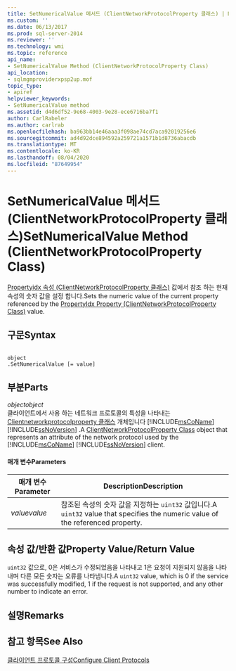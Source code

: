 ```yaml
---
title: SetNumericalValue 메서드 (ClientNetworkProtocolProperty 클래스) | Microsoft Docs
ms.custom: ''
ms.date: 06/13/2017
ms.prod: sql-server-2014
ms.reviewer: ''
ms.technology: wmi
ms.topic: reference
api_name:
- SetNumericalValue Method (ClientNetworkProtocolProperty Class)
api_location:
- sqlmgmproviderxpsp2up.mof
topic_type:
- apiref
helpviewer_keywords:
- SetNumericalValue method
ms.assetid: d4d6df52-9e68-4003-9e28-ece6716ba7f1
author: CarlRabeler
ms.author: carlrab
ms.openlocfilehash: ba963bb14e46aaa3f098ae74cd7aca92019256e6
ms.sourcegitcommit: ad4d92dce894592a259721a1571b1d8736abacdb
ms.translationtype: MT
ms.contentlocale: ko-KR
ms.lasthandoff: 08/04/2020
ms.locfileid: "87649954"
---
```

# <a name="setnumericalvalue-method-clientnetworkprotocolproperty-class"></a><span data-ttu-id="76273-102">SetNumericalValue 메서드(ClientNetworkProtocolProperty 클래스)</span><span class="sxs-lookup"><span data-stu-id="76273-102">SetNumericalValue Method (ClientNetworkProtocolProperty Class)</span></span>
  <span data-ttu-id="76273-103">[Propertyidx 속성 (ClientNetworkProtocolProperty 클래스)](clientnetworkprotocolproperty-class.md) 값에서 참조 하는 현재 속성의 숫자 값을 설정 합니다.</span><span class="sxs-lookup"><span data-stu-id="76273-103">Sets the numeric value of the current property referenced by the [PropertyIdx Property (ClientNetworkProtocolProperty Class)](clientnetworkprotocolproperty-class.md) value.</span></span>  
  
## <a name="syntax"></a><span data-ttu-id="76273-104">구문</span><span class="sxs-lookup"><span data-stu-id="76273-104">Syntax</span></span>  
  
```  
  
object  
.SetNumericalValue [= value]  
```  
  
## <a name="parts"></a><span data-ttu-id="76273-105">부분</span><span class="sxs-lookup"><span data-stu-id="76273-105">Parts</span></span>  
 <span data-ttu-id="76273-106">*object*</span><span class="sxs-lookup"><span data-stu-id="76273-106">*object*</span></span>  
 <span data-ttu-id="76273-107">클라이언트에서 사용 하는 네트워크 프로토콜의 특성을 나타내는 [Clientnetworkprotocolproperty 클래스](clientnetworkprotocolproperty-class.md) 개체입니다 [!INCLUDE[msCoName](../../../includes/msconame-md.md)] [!INCLUDE[ssNoVersion](../../../includes/ssnoversion-md.md)] .</span><span class="sxs-lookup"><span data-stu-id="76273-107">A [ClientNetworkProtocolProperty Class](clientnetworkprotocolproperty-class.md) object that represents an attribute of the network protocol used by the [!INCLUDE[msCoName](../../../includes/msconame-md.md)] [!INCLUDE[ssNoVersion](../../../includes/ssnoversion-md.md)] client.</span></span>  
  
#### <a name="parameters"></a><span data-ttu-id="76273-108">매개 변수</span><span class="sxs-lookup"><span data-stu-id="76273-108">Parameters</span></span>  
  
|<span data-ttu-id="76273-109">매개 변수</span><span class="sxs-lookup"><span data-stu-id="76273-109">Parameter</span></span>|<span data-ttu-id="76273-110">Description</span><span class="sxs-lookup"><span data-stu-id="76273-110">Description</span></span>|  
|---------------|-----------------|  
|<span data-ttu-id="76273-111">*value*</span><span class="sxs-lookup"><span data-stu-id="76273-111">*value*</span></span>|<span data-ttu-id="76273-112">참조된 속성의 숫자 값을 지정하는 `uint32` 값입니다.</span><span class="sxs-lookup"><span data-stu-id="76273-112">A `uint32` value that specifies the numeric value of the referenced property.</span></span>|  
  
## <a name="property-valuereturn-value"></a><span data-ttu-id="76273-113">속성 값/반환 값</span><span class="sxs-lookup"><span data-stu-id="76273-113">Property Value/Return Value</span></span>  
 <span data-ttu-id="76273-114">`uint32` 값으로, 0은 서비스가 수정되었음을 나타내고 1은 요청이 지원되지 않음을 나타내며 다른 모든 숫자는 오류를 나타냅니다.</span><span class="sxs-lookup"><span data-stu-id="76273-114">A `uint32` value, which is 0 if the service was successfully modified, 1 if the request is not supported, and any other number to indicate an error.</span></span>  
  
## <a name="remarks"></a><span data-ttu-id="76273-115">설명</span><span class="sxs-lookup"><span data-stu-id="76273-115">Remarks</span></span>  
  
## <a name="see-also"></a><span data-ttu-id="76273-116">참고 항목</span><span class="sxs-lookup"><span data-stu-id="76273-116">See Also</span></span>  
 [<span data-ttu-id="76273-117">클라이언트 프로토콜 구성</span><span class="sxs-lookup"><span data-stu-id="76273-117">Configure Client Protocols</span></span>](../../../database-engine/configure-windows/configure-client-protocols.md)  
  
  
